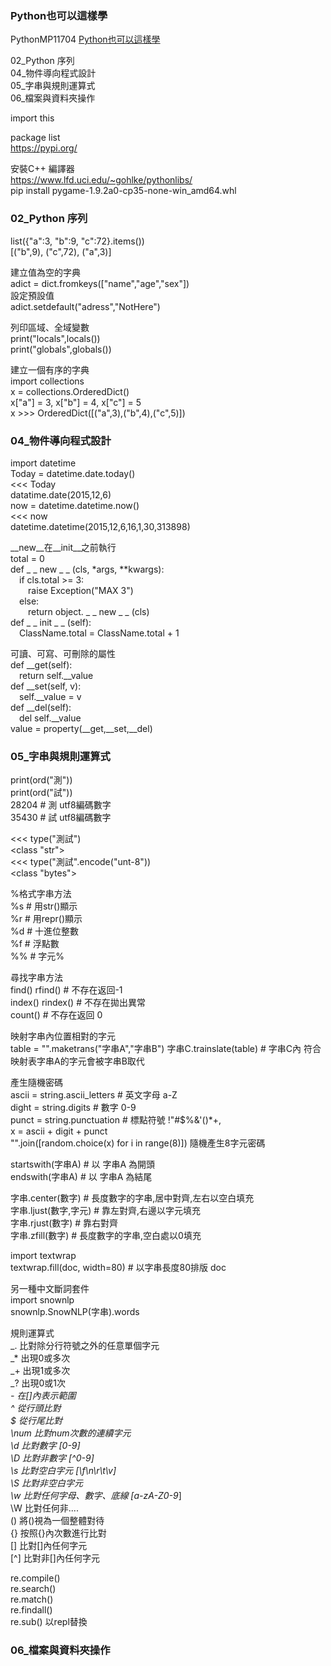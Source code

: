 ### Python也可以這樣學

PythonMP11704  [Python也可以這樣學](http://www.drmaster.com.tw/Bookinfo.asp?BookID=MP11704)

02_Python 序列  
04_物件導向程式設計  
05_字串與規則運算式  
06_檔案與資料夾操作  



import this  

package list  
https://pypi.org/  

安裝C++ 編譯器  
https://www.lfd.uci.edu/~gohlke/pythonlibs/  
pip install pygame-1.9.2a0-cp35-none-win_amd64.whl  

### 02_Python 序列
list({"a":3, "b":9, "c":72}.items())  
[("b",9), ("c",72), ("a",3)]

建立值為空的字典  
adict = dict.fromkeys(["name","age","sex"])  
設定預設值  
adict.setdefault("adress","NotHere") 

列印區域、全域變數  
print("locals",locals())  
print("globals",globals())  

建立一個有序的字典  
import collections  
x = collections.OrderedDict()  
x["a"] = 3, x["b"] = 4, x["c"] = 5  
x >>> OrderedDict([("a",3),("b",4),("c",5)])  

### 04_物件導向程式設計
import datetime  
Today = datetime.date.today()  
<<< Today  
datatime.date(2015,12,6)  
now = datetime.datetime.now()  
<<< now  
datetime.datetime(2015,12,6,16,1,30,313898)  

__new__在__init__之前執行  
total =  0  
def _ _ new _ _ (cls, *args, **kwargs):  
&emsp;if cls.total >= 3:  
&emsp;&emsp;raise Exception("MAX 3")  
&emsp;else:  
&emsp;&emsp;return object. _ _ new _ _ (cls)          
def _ _ init _ _ (self):  
&emsp;ClassName.total = ClassName.total + 1  
  
可讀、可寫、可刪除的屬性  
def __get(self):  
&emsp;return self.__value  
def __set(self, v):  
&emsp;self.__value = v  
def __del(self):  
&emsp;del self.__value  
value = property(__get,__set,__del)

### 05_字串與規則運算式
print(ord("測"))  
print(ord("試"))  
28204 # 測 utf8編碼數字  
35430 # 試 utf8編碼數字

<<< type("測試")  
<class "str">  
<<< type("測試".encode("unt-8"))  
<class "bytes">

%格式字串方法  
%s # 用str()顯示  
%r # 用repr()顯示  
%d # 十進位整數    
%f # 浮點數  
%% # 字元%  

尋找字串方法  
find() rfind()  # 不存在返回-1  
index() rindex() # 不存在拋出異常  
count() # 不存在返回 0  

映射字串內位置相對的字元  
table = "".maketrans("字串A","字串B")
字串C.trainslate(table) # 字串C內 符合映射表字串A的字元會被字串B取代  

產生隨機密碼  
ascii = string.ascii_letters  # 英文字母 a-Z  
dight = string.digits  # 數字 0-9  
punct = string.punctuation  # 標點符號 !"#$%&\'()*+,  
x = ascii + digit + punct  
"".join([random.choice(x) for i in range(8)])
隨機產生8字元密碼

startswith(字串A) # 以 字串A 為開頭  
endswith(字串A) # 以 字串A 為結尾  

字串.center(數字) # 長度數字的字串,居中對齊,左右以空白填充  
字串.ljust(數字,字元) # 靠左對齊,右邊以字元填充  
字串.rjust(數字) # 靠右對齊  
字串.zfill(數字) # 長度數字的字串,空白處以0填充  

import textwrap  
textwrap.fill(doc, width=80) # 以字串長度80排版 doc  

另一種中文斷詞套件  
import snownlp  
snownlp.SnowNLP(字串).words  

規則運算式  
_. 比對除分行符號之外的任意單個字元  
_* 出現0或多次  
_+ 出現1或多次  
_? 出現0或1次  
_- 在[]內表示範圍  
^ 從行頭比對  
$ 從行尾比對  
\num 比對num次數的連續字元  
\d 比對數字  [0-9]  
\D 比對非數字 [^0-9]  
\s 比對空白字元 [\f\n\r\t\v]  
\S 比對非空白字元  
\w 比對任何字母、數字、底線 [a-zA-Z0-9_]  
\W 比對任何非....  
() 將()視為一個整體對待  
{} 按照{}內次數進行比對    
[] 比對[]內任何字元  
[^] 比對非[]內任何字元  

re.compile()  
re.search()  
re.match()  
re.findall()  
re.sub()  以repl替換  

### 06_檔案與資料夾操作
